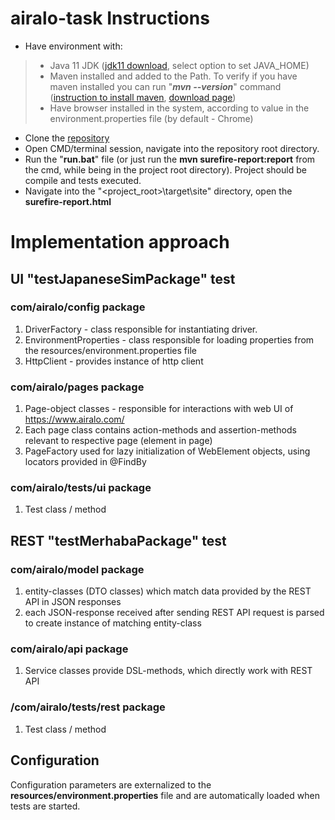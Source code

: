 # airalo-task Instructions

- Have environment with:
> - Java 11 JDK ([jdk11 download](https://adoptium.net/temurin/releases/?os=windows&arch=x64&package=jdk&version=11), select option to set JAVA_HOME)
> - Maven installed and added to the Path. To verify if you have maven installed you can run "***mvn --version***" command ([instruction to install maven](https://maven.apache.org/install.html), [download page](https://maven.apache.org/download.cgi))
> - Have browser installed in the system, according to value in the environment.properties file (by default - Chrome)
- Clone the [repository](https://github.com/ispitkovskyi/airalo-task.git)
- Open CMD/terminal session, navigate into the repository root directory.
- Run the "**run.bat**" file (or just run the **mvn surefire-report:report** from the cmd, while being in the project root directory). Project should be compile and tests executed.
- Navigate into the "<project_root>\target\site" directory, open the **surefire-report.html**


# Implementation approach
## UI "testJapaneseSimPackage" test
### com/airalo/config  package
1. DriverFactory - class responsible for instantiating driver.
2. EnvironmentProperties - class responsible for loading properties from the resources/environment.properties file
3. HttpClient - provides instance of http client
### com/airalo/pages  package
1. Page-object classes - responsible for interactions with web UI of https://www.airalo.com/
2. Each page class contains action-methods and assertion-methods relevant to respective page (element in page)
3. PageFactory used for lazy initialization of WebElement objects, using locators provided in @FindBy
### com/airalo/tests/ui  package
1. Test class / method

## REST "testMerhabaPackage" test
### com/airalo/model  package
1. entity-classes (DTO classes) which match data provided by the REST API in JSON responses
2. each JSON-response received after sending REST API request is parsed to create instance of matching entity-class
### com/airalo/api  package
1. Service classes provide DSL-methods, which directly work with REST API
### /com/airalo/tests/rest  package
1. Test class / method

## Configuration
Configuration parameters are externalized to the **resources/environment.properties** file and are automatically loaded when tests are started.